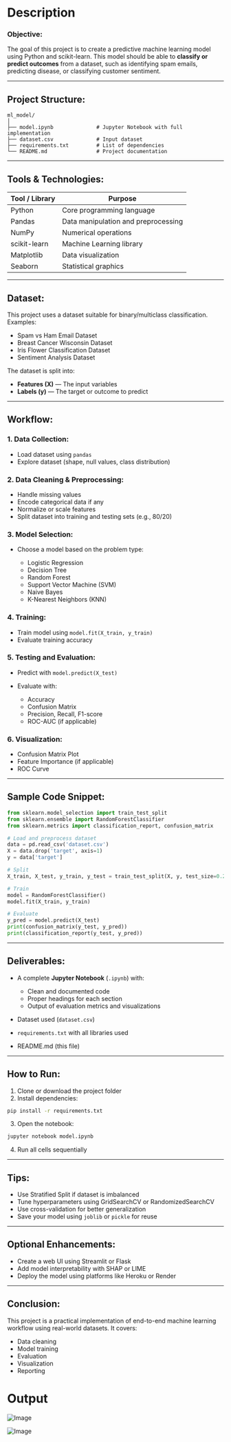 # Description

### Objective:

The goal of this project is to create a predictive machine learning model using Python and scikit-learn. This model should be able to **classify or predict outcomes** from a dataset, such as identifying spam emails, predicting disease, or classifying customer sentiment.

---

## Project Structure:

```
ml_model/
│
├── model.ipynb              # Jupyter Notebook with full implementation
├── dataset.csv              # Input dataset
├── requirements.txt         # List of dependencies
└── README.md                # Project documentation
```

---

## Tools & Technologies:

| Tool / Library | Purpose                             |
| -------------- | ----------------------------------- |
| Python         | Core programming language           |
| Pandas         | Data manipulation and preprocessing |
| NumPy          | Numerical operations                |
| scikit-learn   | Machine Learning library            |
| Matplotlib     | Data visualization                  |
| Seaborn        | Statistical graphics                |

---

## Dataset:

This project uses a dataset suitable for binary/multiclass classification. Examples:

* Spam vs Ham Email Dataset
* Breast Cancer Wisconsin Dataset
* Iris Flower Classification Dataset
* Sentiment Analysis Dataset

The dataset is split into:

* **Features (X)** — The input variables
* **Labels (y)** — The target or outcome to predict

---

## Workflow:

### 1. Data Collection:

* Load dataset using `pandas`
* Explore dataset (shape, null values, class distribution)

### 2. Data Cleaning & Preprocessing:

* Handle missing values
* Encode categorical data if any
* Normalize or scale features
* Split dataset into training and testing sets (e.g., 80/20)

### 3. Model Selection:

* Choose a model based on the problem type:

  * Logistic Regression
  * Decision Tree
  * Random Forest
  * Support Vector Machine (SVM)
  * Naive Bayes
  * K-Nearest Neighbors (KNN)

### 4. Training:

* Train model using `model.fit(X_train, y_train)`
* Evaluate training accuracy

### 5. Testing and Evaluation:

* Predict with `model.predict(X_test)`
* Evaluate with:

  * Accuracy
  * Confusion Matrix
  * Precision, Recall, F1-score
  * ROC-AUC (if applicable)

### 6. Visualization:

* Confusion Matrix Plot
* Feature Importance (if applicable)
* ROC Curve

---

## Sample Code Snippet:

```python
from sklearn.model_selection import train_test_split
from sklearn.ensemble import RandomForestClassifier
from sklearn.metrics import classification_report, confusion_matrix

# Load and preprocess dataset
data = pd.read_csv('dataset.csv')
X = data.drop('target', axis=1)
y = data['target']

# Split
X_train, X_test, y_train, y_test = train_test_split(X, y, test_size=0.2, random_state=42)

# Train
model = RandomForestClassifier()
model.fit(X_train, y_train)

# Evaluate
y_pred = model.predict(X_test)
print(confusion_matrix(y_test, y_pred))
print(classification_report(y_test, y_pred))
```

---

## Deliverables:

* A complete **Jupyter Notebook** (`.ipynb`) with:

  * Clean and documented code
  * Proper headings for each section
  * Output of evaluation metrics and visualizations
* Dataset used (`dataset.csv`)
* `requirements.txt` with all libraries used
* README.md (this file)

---

## How to Run:

1. Clone or download the project folder
2. Install dependencies:

```bash
pip install -r requirements.txt
```

3. Open the notebook:

```bash
jupyter notebook model.ipynb
```

4. Run all cells sequentially

---

## Tips:

* Use Stratified Split if dataset is imbalanced
* Tune hyperparameters using GridSearchCV or RandomizedSearchCV
* Use cross-validation for better generalization
* Save your model using `joblib` or `pickle` for reuse

---

## Optional Enhancements:

* Create a web UI using Streamlit or Flask
* Add model interpretability with SHAP or LIME
* Deploy the model using platforms like Heroku or Render

---

## Conclusion:

This project is a practical implementation of end-to-end machine learning workflow using real-world datasets. It covers:

* Data cleaning
* Model training
* Evaluation
* Visualization
* Reporting

# Output

![Image](https://github.com/user-attachments/assets/8ba56f7c-ece4-42df-a06a-5c91ff30218e)

![Image](https://github.com/user-attachments/assets/8578f1b4-f236-4271-b5fd-33559c7a96fe)
